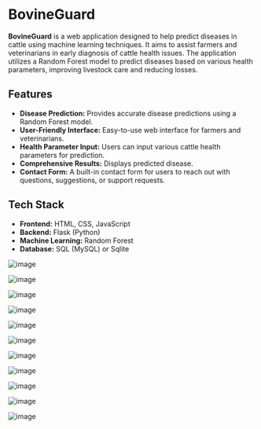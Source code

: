 # BovineGuard

**BovineGuard** is a web application designed to help predict diseases in cattle using machine learning techniques. It aims to assist farmers and veterinarians in early diagnosis of cattle health issues. The application utilizes a Random Forest model to predict diseases based on various health parameters, improving livestock care and reducing losses.

## Features

- **Disease Prediction:** Provides accurate disease predictions using a Random Forest model.
- **User-Friendly Interface:** Easy-to-use web interface for farmers and veterinarians.
- **Health Parameter Input:** Users can input various cattle health parameters for prediction.
- **Comprehensive Results:** Displays predicted disease.
- **Contact Form:** A built-in contact form for users to reach out with questions, suggestions, or support requests. 

  
## Tech Stack

- **Frontend:** HTML, CSS, JavaScript
- **Backend:** Flask (Python)
- **Machine Learning:** Random Forest
- **Database:** SQL (MySQL) or Sqlite


![image](https://github.com/user-attachments/assets/7c06dcba-ac61-4fa6-8cab-5246ec2ce6b4)

![image](https://github.com/user-attachments/assets/80b5b0da-e7a2-4da6-8996-b9f01e901ab6)


![image](https://github.com/user-attachments/assets/d934fcfd-8920-4b84-b08e-bba6bdad1975)

![image](https://github.com/user-attachments/assets/a2734c90-7efe-4ace-bff4-d50731275827)

![image](https://github.com/user-attachments/assets/d24780b7-7483-415c-bff7-7a1149464978)


![image](https://github.com/user-attachments/assets/a3157b9a-4fc9-41bd-a831-30c3f9a3f276)



![image](https://github.com/user-attachments/assets/08bf6ea5-1562-4cec-8dd0-a9ee93654444)

![image](https://github.com/user-attachments/assets/f5fbf3da-a1d0-46d6-bf57-6bb9d1199797)


![image](https://github.com/user-attachments/assets/4fe4fc3e-4bbf-41c2-a679-43b16ac78d7a)

![image](https://github.com/user-attachments/assets/0cc11378-f741-411f-82e9-74c5bda8ad9d)


![image](https://github.com/user-attachments/assets/81ae5fe1-0c38-405b-92d6-5836409e3d2e)
